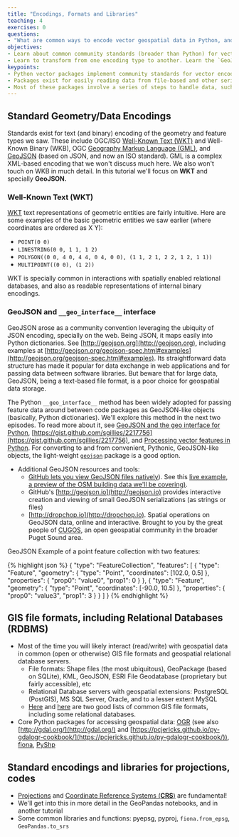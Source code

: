 ```yaml
---
title: "Encodings, Formats and Libraries"
teaching: 4
exercises: 0
questions:
- "What are common ways to encode vector geospatial data in Python, and how do they relate to broader encoding standards?"
objectives:
- Learn about common community standards (broader than Python) for vector data encoding, and how they're implemented in core Python libraries.
- Learn to transform from one encoding type to another. Learn the `GeoJSON` format and exchange encoding interface, including the `__geo_interface__` method implemented across libraries.
keypoints:
- Python vector packages implement community standards for vector encoding. While these can seem complex, tools exist for conversion into various forms, and many of the tools include common interfaces for seamles exchange of data across tools.
- Packages exist for easily reading data from file-based and other serialized data formats.
- Most of these packages involve a series of steps to handle data, such as stepping through features via a loop, etc. Most tools do one or a couple of things only. `GeoPandas` addresses these challenges by enabling operations on feature collections in one step and bundling multiple tools via a coherent interface that builds on `Pandas`.
---
```



## Standard Geometry/Data Encodings

Standards exist for text (and binary) encoding of the geometry and feature types we saw. These include OGC/ISO [Well-Known Text (WKT)](https://en.wikipedia.org/wiki/Well-known_text) and Well-Known Binary (WKB), OGC [Geography Markup Language (GML)](https://en.wikipedia.org/wiki/Geography_Markup_Language), and [GeoJSON](http://geojson.org/) (based on JSON, and now an ISO standard). GML is a complex XML-based encoding that we won't discuss much here. We also won't touch on WKB in much detail. In this tutorial we'll focus on **WKT** and specially **GeoJSON.**

### Well-Known Text (WKT)
[WKT](https://en.wikipedia.org/wiki/Well-known_text) text representations of geometric entities are fairly intuitive. Here are some examples of the basic geometric entities we saw earlier (where coordinates are ordered as X Y):
* `POINT(0 0)`
* `LINESTRING(0 0, 1 1, 1 2)`
* `POLYGON((0 0, 4 0, 4 4, 0 4, 0 0), (1 1, 2 1, 2 2, 1 2, 1 1))`
* `MULTIPOINT((0 0), (1 2))`

WKT is specially common in interactions with spatially enabled relational databases, and also as readable representations of internal binary encodings.

### GeoJSON and `__geo_interface__` interface

GeoJSON arose as a community convention leveraging the ubiquity of JSON encoding, specially on the web. Being JSON, it maps easily into Python dictionaries. See [http://geojson.org](http://geojson.org), including examples at [http://geojson.org/geojson-spec.html#examples](http://geojson.org/geojson-spec.html#examples). Its straightforward data structure has made it popular for data exchange in web applications and for passing data between software libraries. But beware that for large data, GeoJSON, being a text-based file format, is a poor choice for geospatial data storage.

The Python `__geo_interface__` method has been widely adopted for passing feature data around between code packages as GeoJSON-like objects (basically, Python dictionaries). We'll explore this method in the next two episodes. To read more about it, see [GeoJSON and the geo interface for Python](https://sgillies.net/2013/06/27/geojson-and-the-geo-interface-for-python.html),  [https://gist.github.com/sgillies/2217756](https://gist.github.com/sgillies/2217756), and [Processing vector features in Python](http://www.perrygeo.com/processing-vector-features-in-python.html). For converting to and from convenient, Pythonic, GeoJSON-like objects, the light-weight [`geojson`](https://github.com/jazzband/geojson) package is a good option.

* Additional GeoJSON resources and tools:
  * [GitHub lets you view GeoJSON files natively](https://help.github.com/articles/mapping-geojson-files-on-github/)). See this [live example, a preview of the OSM building data we'll be covering)](https://github.com/geohackweek/tutorial_contents/blob/master/vector/data/hotosmtask5977_buildings_subset.geojson).
  * GitHub's [http://geojson.io](http://geojson.io) provides interactive creation and viewing of small GeoJSON serializations (as strings or files)
  * [http://dropchop.io](http://dropchop.io). Spatial operations on GeoJSON data, online and interactive. Brought to you by the great people of [CUGOS](https://cugos.org/), an open geospatial community in the broader Puget Sound area.

GeoJSON Example of a point feature collection with two features:

{% highlight json %}
{
  "type": "FeatureCollection",
  "features": [
    {
      "type": "Feature",
      "geometry": {
        "type": "Point",
        "coordinates": [102.0, 0.5]
      },
      "properties": {
        "prop0": "value0",
        "prop1": 0
      }
    },
    {
      "type": "Feature",
      "geometry": {
        "type": "Point",
        "coordinates": [-90.0, 10.5]
      },
      "properties": {
        "prop0": "value3",
        "prop1": 3
      }
    }
  ]
}
{% endhighlight %}


## GIS file formats, including Relational Databases (RDBMS)
* Most of the time you will likely interact (read/write) with geospatial data in common (open or otherwise) GIS file formats and geospatial relational database servers.
  * File formats: Shape files (the most ubiquitous), GeoPackage (based on SQLite), KML, GeoJSON, ESRI File Geodatabase (proprietary but fairly accessible), etc
  * Relational Database servers with geospatial extensions: PostgreSQL (PostGIS), MS SQL Server, Oracle, and to a lesser extent MySQL
  * [Here](https://en.wikipedia.org/wiki/GIS_file_formats) and [here](https://gisgeography.com/gis-formats/) are two good lists of common GIS file formats, including some relational databases.
* Core Python packages for accessing geospatial data: [OGR](http://gdal.org/python/) (see also [http://gdal.org/](http://gdal.org/) and [https://pcjericks.github.io/py-gdalogr-cookbook/](https://pcjericks.github.io/py-gdalogr-cookbook/)), [fiona](https://github.com/Toblerity/Fiona), [PyShp](https://github.com/GeospatialPython/pyshp)


## Standard encodings and libraries for projections, codes
* [Projections]((https://en.wikipedia.org/wiki/Map_projection)) and [Coordinate Reference Systems (**CRS**)](https://en.wikipedia.org/wiki/Spatial_reference_system) are fundamental!
* We'll get into this in more detail in the GeoPandas notebooks, and in another tutorial
* Some common libraries and functions: pyepsg, pyproj, `fiona.from_epsg`, `GeoPandas.to_srs`
